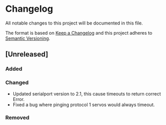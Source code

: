 # Changelog
All notable changes to this project will be documented in this file.

The format is based on [Keep a Changelog](http://keepachangelog.com/en/1.0.0/)
and this project adheres to [Semantic Versioning](http://semver.org/spec/v2.0.0.html).

## [Unreleased]
### Added
### Changed
 - Updated serialport version to 2.1, this cause timeouts to return correct Error.
 - Fixed a bug where pinging protocol 1 servos would always timeout.
### Removed
